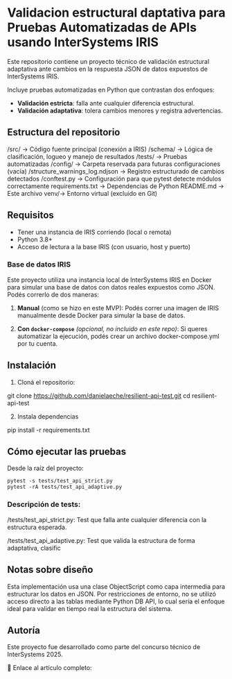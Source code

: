 # Validacion estructural daptativa para Pruebas Automatizadas de APIs usando InterSystems IRIS

Este repositorio contiene un proyecto técnico de validación estructural adaptativa ante cambios en la respuesta JSON de datos expuestos de InterSystems IRIS.

Incluye pruebas automatizadas en Python que contrastan dos enfoques:

- **Validación estricta**: falla ante cualquier diferencia estructural.
- **Validación adaptativa**: tolera cambios menores y registra advertencias.


## Estructura del repositorio

/src/ → Código fuente principal (conexión a IRIS)
/schema/ → Lógica de clasificación, logueo y manejo de resultados
/tests/ → Pruebas automatizadas
/config/ → Carpeta reservada para futuras configuraciones (vacía)
/structure_warnings_log.ndjson → Registro estructurado de cambios detectados
/conftest.py → Configuración para que pytest detecte módulos correctamente
requirements.txt → Dependencias de Python
README.md → Este archivo
venv/→ Entorno virtual (excluido en Git)

## Requisitos

- Tener una instancia de IRIS corriendo (local o remota)
- Python 3.8+
- Acceso de lectura a la base IRIS (con usuario, host y puerto)

### Base de datos IRIS

Este proyecto utiliza una instancia local de InterSystems IRIS en Docker para simular una base de datos con datos reales expuestos como JSON.
Podés correrlo de dos maneras:

1. **Manual** (como se hizo en este MVP):
Podés correr una imagen de IRIS manualmente desde Docker para simular la base de datos.

2. **Con `docker-compose`** *(opcional, no incluido en este repo)*:
Si queres automatizar la ejecución, podés crear un archivo docker-compose.yml por tu cuenta.
  
## Instalación

1. Cloná el repositorio:

git clone https://github.com/danielaeche/resilient-api-test.git
cd resilient-api-test

2. Instala dependencias

pip install -r requirements.txt

## Cómo ejecutar las pruebas
Desde la raíz del proyecto:

    pytest -s tests/test_api_strict.py
    pytest -rA tests/test_api_adaptive.py

### Descripción de tests:
/tests/test_api_strict.py: Test que falla ante cualquier diferencia con la estructura esperada.

/tests/test_api_adaptive.py: Test que valida la estructura de forma adaptativa, clasific

## Notas sobre diseño
Esta implementación usa una clase ObjectScript como capa intermedia para estructurar los datos en JSON.
Por restricciones de entorno, no se utilizó acceso directo a las tablas mediante Python DB API, lo cual sería el enfoque ideal para validar en tiempo real la estructura del sistema.

## Autoría

Este proyecto fue desarrollado como parte del concurso técnico de InterSystems 2025.

🔗 Enlace al artículo completo: 
